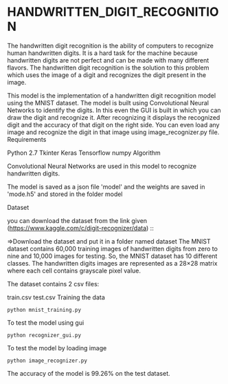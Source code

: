 # HANDWRITTEN_DIGIT_RECOGNITION


The handwritten digit recognition is the ability of computers to recognize human handwritten digits. It is a hard task for the machine because handwritten digits are not perfect and can be made with many different flavors. The handwritten digit recognition is the solution to this problem which uses the image of a digit and recognizes the digit present in the image.

This model is the implementation of a handwritten digit recognition model using the MNIST dataset.
The model is built using Convolutional Neural Networks to identify the digits.
In this even the GUI is built in which you can draw the digit and recognize it. After recognizing it displays the recognized digit and the accuracy of that digit on the right side.
You can even load any image and recognize the digit in that image using image_recognizer.py file.
Requirements

Python 2.7
Tkinter
Keras
Tensorflow
numpy
Algorithm

Convolutional Neural Networks are used in this model to recognize handwritten digits.

The model is saved as a json file 'model' and the weights are saved in 'mode.h5' and stored in the folder model

Dataset

you can download the dataset from the link given (https://www.kaggle.com/c/digit-recognizer/data) ::

=>Download the dataset and put it in a folder named dataset
The MNIST dataset contains 60,000 training images of handwritten digits from zero to nine and 10,000 images for testing. So, the MNIST dataset has 10 different classes. The handwritten digits images are represented as a 28×28 matrix where each cell contains grayscale pixel value.

The dataset contains 2 csv files:

train.csv
test.csv
Training the data

    python mnist_training.py
To test the model using gui

    python recognizer_gui.py
To test the model by loading image

    python image_recognizer.py
The accuracy of the model is 99.26% on the test dataset.
